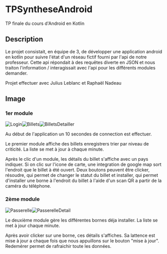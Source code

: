 # TPSyntheseAndroid
TP finale du cours d'Android en Kotlin

## Description
Le projet consistait, en équipe de 3, de développer une application android en kotlin pour suivre l'état d'un réseau fictif fourni par l'api de notre professeur.
Cette api répondait à des requêtes diverte en JSON et nous traiton l'information / interagissait avec l'api pour les différents modules demander.

Projet effectuer avec Julius Leblanc et Raphaël Nadeau

## Image
### 1er module
![Login](https://github.com/WBergeron/TPSyntheseAndroid/assets/70408290/a1160440-c14e-4df5-88ec-60f9d7b3c2d0)![Billets](https://github.com/WBergeron/TPSyntheseAndroid/assets/70408290/344cc290-fd76-48bf-9fba-fa62f42801b4)![BilletsDetailler](https://github.com/WBergeron/TPSyntheseAndroid/assets/70408290/0b6e6550-594a-4618-804c-121ee72d8d3c)

Au début de l'application un 10 secondes de connection est effectuer.

Le premier module affiche des billets enregistrers trier par niveau de criticité. La liste se met à jour à chaque minute.

Après le clic d'un module, les détails du billet s'affiche avec un pays indiquer. Si on clic sur l'icone de carte, une integration de google map sort l'endroit que le billet à été ouvert. Deux boutons peuvent être clicker, résoudre, qui permet de changer le statut du billet et installer, qui permet d'installer une borne à l'endroit du billet à l'aide d'un scan QR a partir de la caméra du téléphone.

### 2ème module
![Passerelle](https://github.com/WBergeron/TPSyntheseAndroid/assets/70408290/cbf0c97f-e701-4dec-8a26-ac5e20e183a2)![PasserelleDetail](https://github.com/WBergeron/TPSyntheseAndroid/assets/70408290/ee95748d-a1a4-427b-a999-5cc609f6f6e8)

Le deuxième module gère les différentes bornes déja installer. La liste se met à jour chaque minute.

Après avoir clicker sur une borne, ces détails s'affiches. Sa lattence est mise à jour a chaque fois que nous appuillons sur le bouton "mise à jour". Redemérer permet de rafraichir toute les données.
